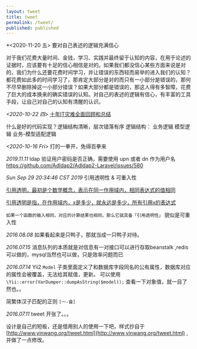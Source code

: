 ```yaml
---
layout: tweet
title: tweet
permalink: /tweet/
published: published
---
```


*<2020-11-20 五>
要对自己表述的逻辑充满信心

对于我们花费大量时间、金钱，学习、实践并最终留于认知的内容，在用于论述的证据时，应该要有十足的信心相信是对的。如果我们都没信心某些方面来说是对的，我们为什么还要花费时间学习，并让错误的东西轻而易举的进入我们的认知？都花费如此多的时间学习了，那肯定大部分是对的而只有一小部分是错误的，那何不尽早删除掉这一小部分错误？如果大部分都是错误的，那这人得有多智障，花费了巨大的成本换来的确实错误的认知。对自己的表述的逻辑有信心，有丰富的工具手段，让自己对自己的认知有清醒的认识。


*<2020-10-22 四>*
[十年IT灾难全面回顾和总结](https://www.csdn.net/article/2015-12-28/2826562)


什么是好的代码实现？逻辑结构清晰，层次错落有序
逻辑结构：
业务逻辑
模型逻辑
业务-模型适配逻辑



*<2020-10-16 Fri>*
打的一拳开，免得百拳来


*2019.11.11*
ldap 验证用户密码是否正确，需要使用 upn  或者 dn 作为用户名 https://github.com/Adldap2/Adldap2-Laravel/issues/580

*Sun Sep 29 20:34:46 CST 2019*
引用透明性 & 可重入性

[引用透明，最初是个数学概念，表示在同一作用域内，相同表达式的值相同](https://www.zhihu.com/question/52147030/answer/274972772)

[引用透明是指，在作用域内，x是多少，就永远是多少，所有引用x的表达式]( https://www.zhihu.com/question/52147030/answer/129190223)

`如果一个函数的输入相同，对应的计算结果也相同，那么它就具备「引用透明性」`  貌似是可重入性

*2016.08.08*
如果看起来是只鸭子，那就当成一只鸭子对待。

*2016.07.15*
消息队列的本质就是对信息有一对接口可以进行存取beanstalk ,redis 可以做的，mysql当然也可以做，只是效率问题而已


*2016.07.14*
Yii2 `Model` 子类里面定义了和数据库字段同名的公有属性，数据库对应的属性会被覆盖，无法给其赋值，更新。
可以使用 `\Yii::error(VarDumper::dumpAsString($model));` 查看一下对象值，就一目了然也。。


简繁体汉子匹配的正则 `[一-龠]`


*2016.07.11* tweet 开张了。。。

设计是自己的短板，还是借用别人的使用一下吧，样式抄自于  [http://www.yinwang.org/tweet.html](http://www.yinwang.org/tweet.html) ,并做了一点修改。
